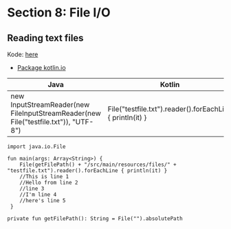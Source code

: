 # Section 8: File I/O

## Reading text files
Kode: [here](https://github.com/pedalv/JavaApp/blob/master/Kotlin/src/main/java/no/agitec/fagaften/mars/kotlin/section06/iokotlin/FileReading.kt)

- [Package kotlin.io](https://kotlinlang.org/api/latest/jvm/stdlib/kotlin.io/)

| Java | Kotlin |
| ----- | ----- |
| new InputStreamReader(new FileInputStreamReader(new File("testfile.txt")), "UTF-8") | File("testfile.txt").reader().forEachLine { println(it) } |

```
import java.io.File

fun main(args: Array<String>) {
    File(getFilePath() + "/src/main/resources/files/" + "testfile.txt").reader().forEachLine { println(it) }
    //This is line 1
    //Hello from line 2
    //line 3
    //I'm line 4
    //here's line 5
 }

private fun getFilePath(): String = File("").absolutePath
``` 
